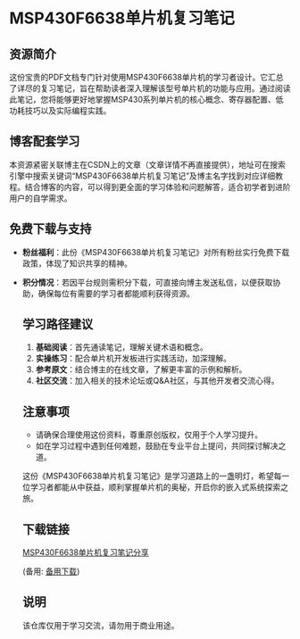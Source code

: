 # MSP430F6638单片机复习笔记

## 资源简介

这份宝贵的PDF文档专门针对使用MSP430F6638单片机的学习者设计。它汇总了详尽的复习笔记，旨在帮助读者深入理解该型号单片机的功能与应用。通过阅读此笔记，您将能够更好地掌握MSP430系列单片机的核心概念、寄存器配置、低功耗技巧以及实际编程实践。

## 博客配套学习

本资源紧密关联博主在CSDN上的文章（文章详情不再直接提供），地址可在搜索引擎中搜索关键词“MSP430F6638单片机复习笔记”及博主名字找到对应详细教程。结合博客的内容，可以得到更全面的学习体验和问题解答，适合初学者到进阶用户的自学需求。

## 免费下载与支持

- **粉丝福利**：此份《MSP430F6638单片机复习笔记》对所有粉丝实行免费下载政策，体现了知识共享的精神。
- **积分情况**：若因平台规则需积分下载，可直接向博主发送私信，以便获取协助，确保每位有需要的学习者都能顺利获得资源。

  ## 学习路径建议

  1. **基础阅读**：首先通读笔记，理解关键术语和概念。
  2. **实操练习**：配合单片机开发板进行实践活动，加深理解。
  3. **参考原文**：结合博主的在线文章，了解更丰富的示例和解析。
  4. **社区交流**：加入相关的技术论坛或Q&A社区，与其他开发者交流心得。

  ## 注意事项

  - 请确保合理使用这份资料，尊重原创版权，仅用于个人学习提升。
  - 如在学习过程中遇到任何难题，鼓励在专业平台上提问，共同探讨解决之道。

  这份《MSP430F6638单片机复习笔记》是学习道路上的一盏明灯，希望每一位学习者都能从中获益，顺利掌握单片机的奥秘，开启你的嵌入式系统探索之旅。

  ## 下载链接
  [MSP430F6638单片机复习笔记分享](https://pan.quark.cn/s/a6bcb7593764) 

  (备用: [备用下载](https://pan.baidu.com/s/1dhBDlbIsYiBZCx_mEVcTTw?pwd=3ely))

  ## 说明

  该仓库仅用于学习交流，请勿用于商业用途。
